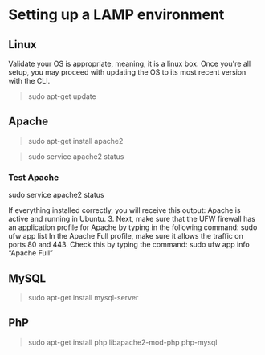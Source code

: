 # Setting up a LAMP environment

## Linux

Validate your OS is appropriate, meaning, it is a linux box. Once you're all setup, you may proceed with updating the OS to its most recent version with the CLI.

> sudo apt-get update

## Apache

> sudo apt-get install apache2

> sudo service apache2 status

### Test Apache
sudo service apache2 status

If everything installed correctly, you will receive this output:
Apache is active and running in Ubuntu.
3. Next, make sure that the UFW firewall has an application profile for Apache by typing in the following command:
sudo ufw app list
In the Apache Full profile, make sure it allows the traffic on ports 80 and 443. Check this by typing the command:
sudo ufw app info “Apache Full”

## MySQL

> sudo apt-get install mysql-server

## PhP

> sudo apt-get install php libapache2-mod-php php-mysql 
